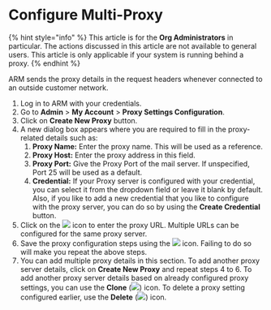 # Configure Multi-Proxy

{% hint style="info" %}
This article is for the **Org Administrators** in particular. The actions discussed in this article are not available to general users. This article is only applicable if your system is running behind a proxy.
{% endhint %}

ARM sends the proxy details in the request headers whenever connected to an outside customer network.

1. Log in to ARM with your credentials.
2. Go to **Admin** > **My Account** > **Proxy Settings Configuration**.
3. Click on **Create New Proxy** button.
4. A new dialog box appears where you are required to fill in the proxy-related details such as:
   1. **Proxy Name:** Enter the proxy name. This will be used as a reference.
   2. **Proxy Host:** Enter the proxy address in this field.
   3. **Proxy Port:** Give the Proxy Port of the mail server. If unspecified, Port 25 will be used as a default.
   4. **Credential:** If your Proxy server is configured with your credential, you can select it from the dropdown field or leave it blank by default. Also, if you like to add a new credential that you like to configure with the proxy server, you can do so by using the **Create Credential** button.
5. Click on the ![](https://cdn.document360.io/8711f4e7-c040-4616-aac9-d947f87e4619/Images/Documentation/image-1623823902324.png) icon to enter the proxy URL. Multiple URLs can be configured for the same proxy server.
6. Save the proxy configuration steps using the ![](https://cdn.document360.io/8711f4e7-c040-4616-aac9-d947f87e4619/Images/Documentation/image-1623823965198.png) icon. Failing to do so will make you repeat the above steps.
7. You can add multiple proxy details in this section. To add another proxy server details, click on **Create New Proxy** and repeat steps 4 to 6. To add another proxy server details based on already configured proxy settings, you can use the **Clone** (![](https://cdn.document360.io/8711f4e7-c040-4616-aac9-d947f87e4619/Images/Documentation/image-1623824003327.png)) icon. To delete a proxy setting configured earlier, use the **Delete** (![](https://cdn.document360.io/8711f4e7-c040-4616-aac9-d947f87e4619/Images/Documentation/image-1623824017435.png)) icon.
